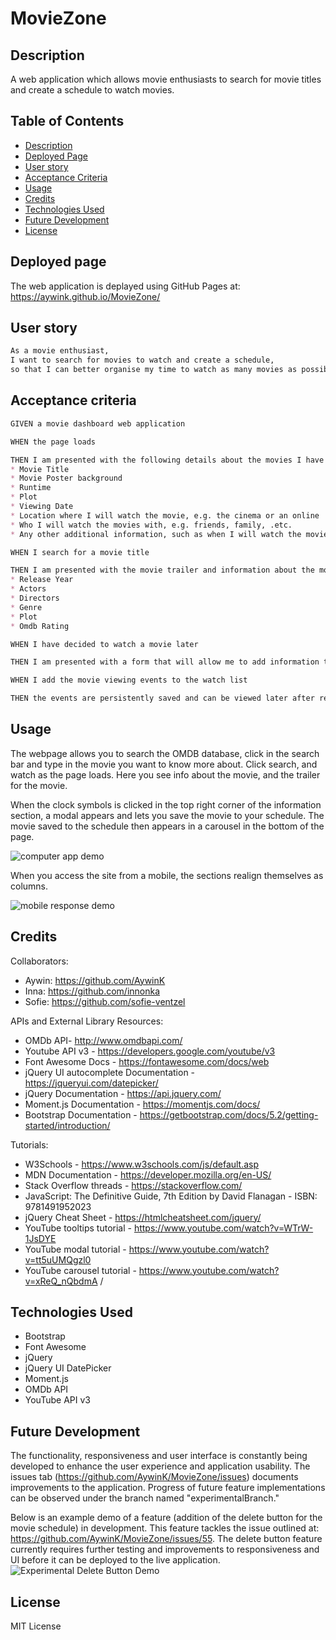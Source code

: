 # MovieZone

## Description
A web application which allows movie enthusiasts to search for movie titles and create a schedule to watch movies.

## Table of Contents

* [Description](#Description)
* [Deployed Page](#Deployed-Page)
* [User story](#User-Story)
* [Acceptance Criteria](#Acceptance-Criteria)
* [Usage](#Usage)
* [Credits](#Credits)
* [Technologies Used](#Technologies-Used)
* [Future Development](#Future-Development)
* [License](#License)


## Deployed page
The web application is deplayed using GitHub Pages at: https://aywink.github.io/MovieZone/

## User story
```markdown
As a movie enthusiast,
I want to search for movies to watch and create a schedule,
so that I can better organise my time to watch as many movies as possible!
```

## Acceptance criteria
```markdown
GIVEN a movie dashboard web application

WHEN the page loads

THEN I am presented with the following details about the movies I have decided to watch later with a polished and responsive UI:
* Movie Title
* Movie Poster background
* Runtime
* Plot
* Viewing Date
* Location where I will watch the movie, e.g. the cinema or an online  streaming site link
* Who I will watch the movies with, e.g. friends, family, .etc.
* Any other additional information, such as when I will watch the movie

WHEN I search for a movie title

THEN I am presented with the movie trailer and information about the movie i.e.:
* Release Year
* Actors
* Directors
* Genre
* Plot
* Omdb Rating

WHEN I have decided to watch a movie later

THEN I am presented with a form that will allow me to add information to organise a movie viewing event

WHEN I add the movie viewing events to the watch list

THEN the events are persistently saved and can be viewed later after reopening/reloading the web application
```

## Usage 
The webpage allows you to search the OMDB database, click in the search bar and type in the movie you want to know more about. Click search, and watch as the page loads. Here you see info about the movie, and the trailer for the movie.

When the clock symbols is clicked in the top right corner of the information section, a modal appears and lets you save the movie to your schedule.
The movie saved to the schedule then appears in a carousel in the bottom of the page.

![computer app demo](assets/gif/chrome_STbkM3AxFm.gif)

When you access the site from a mobile, the sections realign themselves as columns.

![mobile response demo](assets/gif/chrome_ihcn4sLnBc.gif)

## Credits
Collaborators:
- Aywin: https://github.com/AywinK
- Inna:  https://github.com/innonka
- Sofie: https://github.com/sofie-ventzel

APIs and External Library Resources: 
- OMDb API- http://www.omdbapi.com/ 
- Youtube API v3 - https://developers.google.com/youtube/v3
- Font Awesome Docs - https://fontawesome.com/docs/web
- jQuery UI autocomplete Documentation - https://jqueryui.com/datepicker/
- jQuery Documentation - https://api.jquery.com/
- Moment.js Documentation - https://momentjs.com/docs/
- Bootstrap Documentation - https://getbootstrap.com/docs/5.2/getting-started/introduction/

Tutorials:
- W3Schools - https://www.w3schools.com/js/default.asp
- MDN Documentation - https://developer.mozilla.org/en-US/
- Stack Overflow threads - https://stackoverflow.com/
- JavaScript: The Definitive Guide, 7th Edition by David Flanagan - ISBN: 9781491952023
- jQuery Cheat Sheet - https://htmlcheatsheet.com/jquery/
- YouTube tooltips tutorial - https://www.youtube.com/watch?v=WTrW-1JsDYE
- YouTube modal tutorial - https://www.youtube.com/watch?v=tt5uUMQgzl0
- YouTube carousel tutorial - https://www.youtube.com/watch?v=xReQ_nQbdmA
/

## Technologies Used
- Bootstrap
- Font Awesome
- jQuery
- jQuery UI DatePicker
- Moment.js
- OMDb API
- YouTube API v3

## Future Development
The functionality, responsiveness and user interface is constantly being developed to enhance the user experience and application usability. The issues tab (https://github.com/AywinK/MovieZone/issues) documents improvements to the application. Progress of future feature implementations can be observed under the branch named "experimentalBranch."

Below is an example demo of a feature (addition of the delete button for the movie schedule) in development. This feature tackles the issue outlined at: https://github.com/AywinK/MovieZone/issues/55. The delete button feature currently requires further testing and improvements to responsiveness and UI before it can be deployed to the live application.
<br>
![Experimental Delete Button Demo](assets/images/expDeleteFeatureDemo.gif)

## License
MIT License

